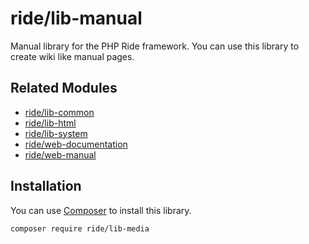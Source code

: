 # ride/lib-manual

Manual library for the PHP Ride framework.
You can use this library to create wiki like manual pages. 

## Related Modules

- [ride/lib-common](https://github.com/all-ride/ride-lib-common)
- [ride/lib-html](https://github.com/all-ride/ride-lib-html)
- [ride/lib-system](https://github.com/all-ride/ride-lib-system)
- [ride/web-documentation](https://github.com/all-ride/ride-web-documentation)
- [ride/web-manual](https://github.com/all-ride/ride-web-manual)

## Installation

You can use [Composer](http://getcomposer.org) to install this library.

```
composer require ride/lib-media
```
